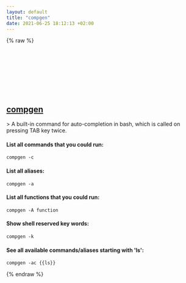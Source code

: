 ```yaml
---
layout: default
title: "compgen"
date: 2021-06-25 18:12:13 +02:00
---
```

{% raw %}
<h2 id="compgen">
  <a href="/en/linux/compgen.html">compgen</a> <a href="#compgen"><svg class="icon">
    <use href="/assets/images/unicode_sprite.svg#link" />
  </svg></a>
</h2>
> A built-in command for auto-completion in bash, which is called on pressing TAB key twice.

#### List all commands that you could run:
```shell
compgen -c
```
#### List all aliases:
```shell
compgen -a
```
#### List all functions that you could run:
```shell
compgen -A function
```
#### Show shell reserved key words:
```shell
compgen -k
```
#### See all available commands/aliases starting with 'ls':
```shell
compgen -ac {{ls}}
```
{% endraw %}